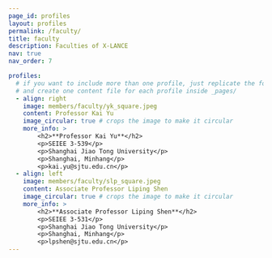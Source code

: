 ```yaml
---
page_id: profiles
layout: profiles
permalink: /faculty/
title: faculty
description: Faculties of X-LANCE
nav: true
nav_order: 7

profiles:
  # if you want to include more than one profile, just replicate the following block
  # and create one content file for each profile inside _pages/
  - align: right
    image: members/faculty/yk_square.jpeg
    content: Professor Kai Yu
    image_circular: true # crops the image to make it circular
    more_info: >
        <h2>**Professor Kai Yu**</h2>
        <p>SEIEE 3-539</p>
        <p>Shanghai Jiao Tong University</p>
        <p>Shanghai, Minhang</p>
        <p>kai.yu@sjtu.edu.cn</p>
  - align: left
    image: members/faculty/slp_square.jpeg
    content: Associate Professor Liping Shen
    image_circular: true # crops the image to make it circular
    more_info: >
        <h2>**Associate Professor Liping Shen**</h2>
        <p>SEIEE 3-531</p>
        <p>Shanghai Jiao Tong University</p>
        <p>Shanghai, Minhang</p>
        <p>lpshen@sjtu.edu.cn</p>
---
```

